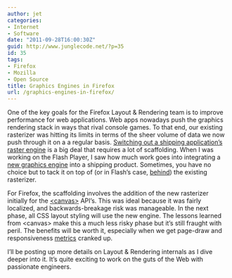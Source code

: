 ```yaml
---
author: jet
categories:
- Internet
- Software
date: "2011-09-28T16:00:30Z"
guid: http://www.junglecode.net/?p=35
id: 35
tags:
- Firefox
- Mozilla
- Open Source
title: Graphics Engines in Firefox
url: /graphics-engines-in-firefox/
---
```


One of the key goals for the Firefox Layout &amp; Rendering team is to improve performance for web applications. Web apps nowadays push the graphics rendering stack in ways that rival console games. To that end, our existing rasterizer was hitting its limits in terms of the sheer volume of data we now push through it on a a regular basis. [Switching out a shipping application’s raster engine](http://robert.ocallahan.org/2011/09/graphics-api-design.html "Gecko Graphics API Design") is a big deal that requires a lot of scaffolding. When I was working on the Flash Player, I saw how much work goes into integrating a [new graphics engine](http://labs.adobe.com/technologies/flashplatformruntimes/features/stage3d.html "Flash 3D Graphics") into a shipping product. Sometimes, you have no choice but to tack it on top of (or in Flash’s case, [behind](http://www.bytearray.org/?p=2555 "Flash Molehill Stacking Order")) the existing rasterizer.

For Firefox, the scaffolding involves the addition of the new rasterizer initially for the [&lt;canvas&gt;](https://developer.mozilla.org/en/HTML/Canvas "Canvas API") API’s. This was ideal because it was fairly localized, and backwards-breakage risk was manageable. In the next phase, all CSS layout styling will use the new engine. The lessons learned from &lt;canvas&gt; make this a much less risky phase but it’s still fraught with peril. The benefits will be worth it, especially when we get page-draw and responsiveness [metrics](https://wiki.mozilla.org/Buildbot/Talos#Paint_Tests "Painting Tests") cranked up.

I’ll be posting up more details on Layout &amp; Rendering internals as I dive deeper into it. It’s quite exciting to work on the guts of the Web with passionate engineers.